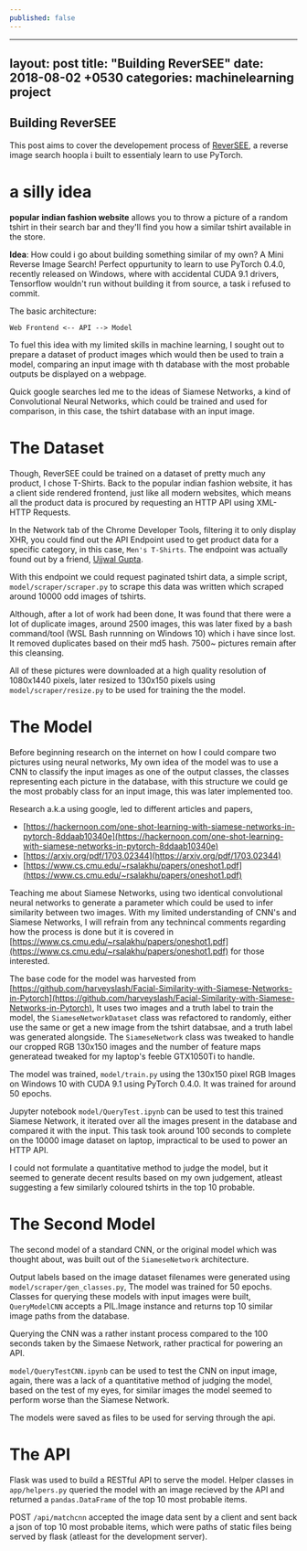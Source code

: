 ```yaml
---
published: false
---
```

---
layout: post
title:  "Building ReverSEE"
date:   2018-08-02 +0530
categories: machinelearning project
---

## Building ReverSEE

This post aims to cover the developement process of [ReverSEE](https://github.com/arush15june/reversee), a reverse image search hoopla i built to essentialy learn to use PyTorch.

# a silly idea

**popular indian fashion website** allows you to throw a picture of a random tshirt in their search bar and they'll find you how a similar tshirt available in the store. 

**Idea**: How could i go about building something similar of my own? A Mini Reverse Image Search! Perfect oppurtunity to learn to use PyTorch 0.4.0, recently released on Windows, where with accidental CUDA 9.1 drivers, Tensorflow wouldn't run without building it from source, a task i refused to commit.

The basic architecture:

`Web Frontend <-- API --> Model` 

To fuel this idea with my limited skills in machine learning, I sought out to prepare a dataset of product images which would then be used to train a model, comparing an input image with th database with the most probable outputs be displayed on a webpage.

Quick google searches led me to the ideas of Siamese Networks, a kind of Convolutional Neural Networks, which could be trained and used for comparison, in this case, the tshirt database with an input image.

# The Dataset

Though, ReverSEE could be trained on a dataset of pretty much any product, I chose T-Shirts. Back to the popular indian fashion website, it has a client side rendered frontend, just like all modern websites, which means all the product data is procured by requesting an HTTP API using XML-HTTP Requests.

In the Network tab of the Chrome Developer Tools, filtering it to only display XHR, you could find out the API Endpoint used to get product data for a specific category, in this case, `Men's T-Shirts`. The endpoint was actually found out by a friend, [Ujjwal Gupta](https://github.com/slapbot).

With this endpoint we could request paginated tshirt data, a simple script, `model/scraper/scraper.py` to scrape this data was written which scraped around 10000 odd images of tshirts.

Although, after a lot of work had been done, It was found that there were a lot of duplicate images, around 2500 images, this was later fixed by a bash command/tool (WSL Bash runnning on Windows 10) which i have since lost. It removed duplicates based on their md5 hash. 7500~ pictures remain after this cleansing.

All of these pictures were downloaded at a high quality resolution of 1080x1440 pixels, later resized to 130x150 pixels using `model/scraper/resize.py` to be used for training the the model.

# The Model

Before beginning research on the internet on how I could compare two pictures using neural networks, My own idea of the model was to use a CNN to classify the input images as one of the output classes, the classes representing each picture in the database, with this structure we could ge the most probably class for an input image, this was later implemented too.  

Research a.k.a using google, led to different articles and papers,	
- [https://hackernoon.com/one-shot-learning-with-siamese-networks-in-pytorch-8ddaab10340e](https://hackernoon.com/one-shot-learning-with-siamese-networks-in-pytorch-8ddaab10340e)
- [https://arxiv.org/pdf/1703.02344](https://arxiv.org/pdf/1703.02344)
- [https://www.cs.cmu.edu/~rsalakhu/papers/oneshot1.pdf](https://www.cs.cmu.edu/~rsalakhu/papers/oneshot1.pdf)
    
Teaching me about Siamese Networks, using two identical convolutional neural networks to generate a parameter which could be used to infer similarity between two images. With my limited understanding of CNN's and Siamese Networks, I will refrain from any technincal comments regarding how the process is done but it is covered in [https://www.cs.cmu.edu/~rsalakhu/papers/oneshot1.pdf](https://www.cs.cmu.edu/~rsalakhu/papers/oneshot1.pdf) for those interested.

The base code for the model was harvested from [https://github.com/harveyslash/Facial-Similarity-with-Siamese-Networks-in-Pytorch](https://github.com/harveyslash/Facial-Similarity-with-Siamese-Networks-in-Pytorch), It uses two images and a truth label to train the model, the `SiameseNetworkDataset` class was refactored to randomly, either use the same or get a new image from the tshirt databsae, and a truth label was generated alongside. The `SiameseNetwork` class was tweaked to handle our cropped RGB 130x150 images and the number of feature maps generatead tweaked for my laptop's feeble GTX1050Ti to handle.

The model was trained, `model/train.py` using the 130x150 pixel RGB Images on Windows 10 with CUDA 9.1 using PyTorch 0.4.0. It was trained for around 50 epochs.

Jupyter notebook `model/QueryTest.ipynb` can be used to test this trained Siamese Network, it iterated over all the images present in the database and compared it with the input. This task took around 100 seconds to complete on the 10000 image dataset on laptop, impractical to be used to power an HTTP API.

I could not formulate a quantitative method to judge the model, but it seemed to generate decent results based on my own judgement, atleast suggesting a few similarly coloured tshirts in the top 10 probable.

# The Second Model

The second model of a standard CNN, or the original model which was thought about, was built out of the `SiameseNetwork` architecture. 

Output labels based on the image dataset filenames were generated using `model/scraper/gen_classes.py`, The model was trained for 50 epochs. Classes for querying these models with input images were built, `QueryModelCNN` accepts a PIL.Image instance and returns top 10 similar image paths from the database.

Querying the CNN was a rather instant process compared to the 100 seconds taken by the Simaese Network, rather practical for powering an API.

`model/QueryTestCNN.ipynb` can be used to test the CNN on input image, again, there was a lack of a quantitative method of judging the model, based on the test of my eyes, for similar images the model seemed to perform worse than the Siamese Network. 

The models were saved as files to be used for serving through the api.

# The API

Flask was used to build a RESTful API to serve the model. Helper classes in `app/helpers.py` queried the model with an image recieved by the API and returned a `pandas.DataFrame` of the top 10 most probable items.

POST `/api/matchcnn` accepted the image data sent by a client and sent back a json of top 10 most probable items, which were paths of static files being served by flask (atleast for the development server).



